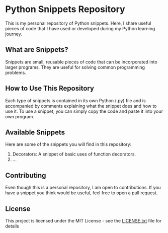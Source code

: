 # Python Snippets Repository

This is my personal repository of Python snippets. Here, I share useful pieces of code that I have used or developed during my Python learning journey.

## What are Snippets?

Snippets are small, reusable pieces of code that can be incorporated into larger programs. They are useful for solving common programming problems.

## How to Use This Repository

Each type of snippets is contained in its own Python (.py) file and is accompanied by comments explaining what the snippet does and how to use it. To use a snippet, you can simply copy the code and paste it into your own program.

## Available Snippets

Here are some of the snippets you will find in this repository:

1. Decorators: A snippet of basic uses of function decorators.
2. ...

## Contributing

Even though this is a personal repository, I am open to contributions. If you have a snippet you think would be useful, feel free to open a pull request.

## License

This project is licensed under the MIT License - see the [LICENSE.txt](LICENSE.txt) file for details
